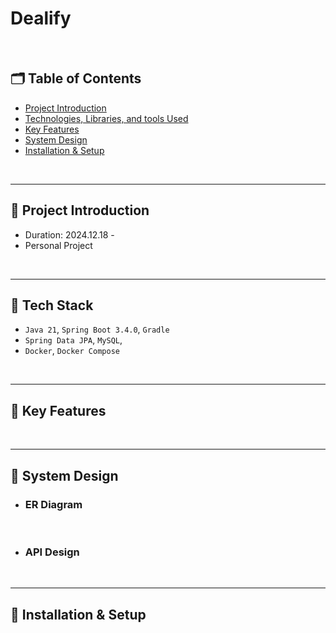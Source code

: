 # Dealify


<br>

## 🗂️ Table of Contents
-  [Project Introduction](#0)
-  [Technologies, Libraries, and tools Used](#1)
-  [Key Features](#2)
-  [System Design](#3)
-  [Installation & Setup](#4)
</br>

----
<h2 id="0">
    <b>📌 Project Introduction</b>
</h2>

- Duration: 2024.12.18 - 
- Personal Project

</br>

----
<h2 id="1">
    <b>📌 Tech Stack</b>
</h2>

- `Java 21`, `Spring Boot 3.4.0`, `Gradle`
- `Spring Data JPA`, `MySQL`,
- `Docker`, `Docker Compose`
</br>

----
<h2 id="2">
    <b>📌 Key Features</b>
</h2>


</br>

----
<h2 id="3">
    <b>📌 System Design</b>
</h2>

- ### ER Diagram

<br/>

- ### API Design

</br>

----
<h2 id="4">
    <b>📌 Installation & Setup</b>
</h2>
  
